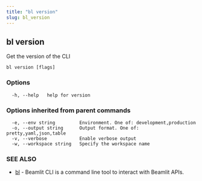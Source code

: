 ```yaml
---
title: "bl version"
slug: bl_version
---
```

## bl version

Get the version of the CLI

```
bl version [flags]
```

### Options

```
  -h, --help   help for version
```

### Options inherited from parent commands

```
  -e, --env string         Environment. One of: development,production
  -o, --output string      Output format. One of: pretty,yaml,json,table
  -v, --verbose            Enable verbose output
  -w, --workspace string   Specify the workspace name
```

### SEE ALSO

* [bl](bl.md)	 - Beamlit CLI is a command line tool to interact with Beamlit APIs.

